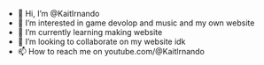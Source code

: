 - 👋 Hi, I’m @Kaitlrnando
- 👀 I’m interested in game devolop and music and my own website
- 🌱 I’m currently learning making website
- 💞️ I’m looking to collaborate on my website idk
- 📫 How to reach me on youtube.com/@Kaitlrnando

<!---
Kaitlrnando/Kaitlrnando is a ✨ special ✨ repository because its `README.md` (this file) appears on your GitHub profile.
You can click the Preview link to take a look at your changes.
--->

